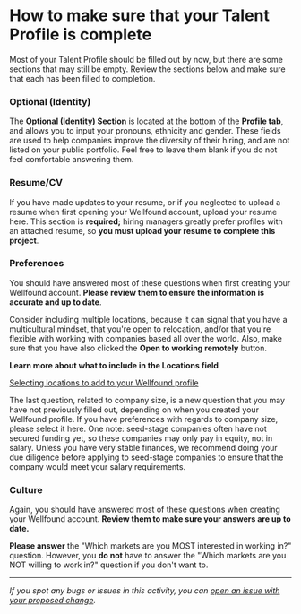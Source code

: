 # How to make sure that your Talent Profile is complete

Most of your Talent Profile should be filled out by now, but there are some sections that may still be empty. Review the sections below and make sure that each has been filled to completion.

### **Optional (Identity)**

The **Optional (Identity) Section** is located at the bottom of the **Profile tab**, and allows you to input your pronouns, ethnicity and gender. These fields are used to help companies improve the diversity of their hiring, and are not listed on your public portfolio. Feel free to leave them blank if you do not feel comfortable answering them.

### **Resume/CV**

If you have made updates to your resume, or if you neglected to upload a resume when first opening your Wellfound account, upload your resume here. This section is **required;** hiring managers greatly prefer profiles with an attached resume, so **you must upload your resume to complete this project**.

### **Preferences**

You should have answered most of these questions when first creating your Wellfound account. **Please review them to ensure the information is accurate and up to date**.

Consider including multiple locations, because it can signal that you have a multicultural mindset, that you're open to relocation, and/or that you're flexible with working with companies based all over the world. Also, make sure that you have also clicked the **Open to working remotely** button.

**Learn more about what to include in the Locations field**

[Selecting locations to add to your Wellfound profile](selecting-locations-to-add-to-your-angellist-profile.md)

The last question, related to company size, is a new question that you may have not previously filled out, depending on when you created your Wellfound profile. If you have preferences with regards to company size, please select it here. One note: seed-stage companies often have not secured funding yet, so these companies may only pay in equity, not in salary. Unless you have very stable finances, we recommend doing your due diligence before applying to seed-stage companies to ensure that the company would meet your salary requirements.

### **Culture**

Again, you should have answered most of these questions when creating your Wellfound account. **Review them to make sure your answers are up to date.**

**Please answer** the "Which markets are you MOST interested in working in?" question. However, you **do not** have to answer the "Which markets are you NOT willing to work in?" question if you don't want to.

---

_If you spot any bugs or issues in this activity, you can [open an issue with your proposed change](https://github.com/microverseinc/curriculum-transversal-skills/blob/main/git-github/articles/open_issue.md)._
